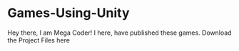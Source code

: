 # Games-Using-Unity
Hey there, I am Mega Coder!
 I here, have published these games. Download the Project Files here
